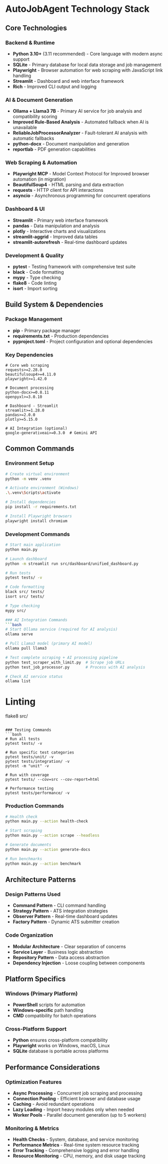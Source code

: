 # AutoJobAgent Technology Stack

## Core Technologies

### Backend & Runtime
- **Python 3.10+** (3.11 recommended) - Core language with modern async support
- **SQLite** - Primary database for local data storage and job management
- **Playwright** - Browser automation for web scraping with JavaScript link handling
- **Streamlit** - Dashboard and web interface framework
- **Rich** - Improved CLI output and logging

### AI & Document Generation
- **Ollama + Llama3 7B** - Primary AI service for job analysis and compatibility scoring
- **Improved Rule-Based Analysis** - Automated fallback when AI is unavailable
- **ReliableJobProcessorAnalyzer** - Fault-tolerant AI analysis with automatic fallbacks
- **python-docx** - Document manipulation and generation
- **reportlab** - PDF generation capabilities

### Web Scraping & Automation
- **Playwright MCP** - Model Context Protocol for Improved browser automation (in migration)
- **BeautifulSoup4** - HTML parsing and data extraction
- **requests** - HTTP client for API interactions
- **asyncio** - Asynchronous programming for concurrent operations

### Dashboard & UI
- **Streamlit** - Primary web interface framework
- **pandas** - Data manipulation and analysis
- **plotly** - Interactive charts and visualizations
- **streamlit-aggrid** - Improved data tables
- **streamlit-autorefresh** - Real-time dashboard updates

### Development & Quality
- **pytest** - Testing framework with comprehensive test suite
- **black** - Code formatting
- **mypy** - Type checking
- **flake8** - Code linting
- **isort** - Import sorting

## Build System & Dependencies

### Package Management
- **pip** - Primary package manager
- **requirements.txt** - Production dependencies
- **pyproject.toml** - Project configuration and optional dependencies

### Key Dependencies
```
# Core web scraping
requests>=2.28.0
beautifulsoup4>=4.11.0
playwright>=1.42.0

# Document processing
python-docx>=0.8.11
openpyxl>=3.0.10

# Dashboard - Streamlit
streamlit>=1.28.0
pandas>=2.0.0
plotly>=5.15.0

# AI Integration (optional)
google-generativeai>=0.3.0  # Gemini API
```

## Common Commands

### Environment Setup
```bash
# Create virtual environment
python -m venv .venv

# Activate environment (Windows)
.\.venv\Scripts\activate

# Install dependencies
pip install -r requirements.txt

# Install Playwright browsers
playwright install chromium
```

### Development Commands
```bash
# Start main application
python main.py

# Launch dashboard
python -m streamlit run src/dashboard/unified_dashboard.py

# Run tests
pytest tests/ -v

# Code formatting
black src/ tests/
isort src/ tests/

# Type checking
mypy src/

### AI Integration Commands
```bash
# Start Ollama service (required for AI analysis)
ollama serve

# Pull Llama3 model (primary AI model)
ollama pull llama3

# Test complete scraping + AI processing pipeline
python test_scraper_with_limit.py  # Scrape job URLs
python test_job_processor.py       # Process with AI analysis

# Check AI service status
ollama list
```

# Linting
flake8 src/
```

### Testing Commands
```bash
# Run all tests
pytest tests/ -v

# Run specific test categories
pytest tests/unit/ -v
pytest tests/integration/ -v
pytest -m "unit" -v

# Run with coverage
pytest tests/ --cov=src --cov-report=html

# Performance testing
pytest tests/performance/ -v
```

### Production Commands
```bash
# Health check
python main.py --action health-check

# Start scraping
python main.py --action scrape --headless

# Generate documents
python main.py --action generate-docs

# Run benchmarks
python main.py --action benchmark
```

## Architecture Patterns

### Design Patterns Used
- **Command Pattern** - CLI command handling
- **Strategy Pattern** - ATS integration strategies
- **Observer Pattern** - Real-time dashboard updates
- **Factory Pattern** - Dynamic ATS submitter creation

### Code Organization
- **Modular Architecture** - Clear separation of concerns
- **Service Layer** - Business logic abstraction
- **Repository Pattern** - Data access abstraction
- **Dependency Injection** - Loose coupling between components

## Platform Specifics

### Windows (Primary Platform)
- **PowerShell** scripts for automation
- **Windows-specific** path handling
- **CMD** compatibility for batch operations

### Cross-Platform Support
- **Python** ensures cross-platform compatibility
- **Playwright** works on Windows, macOS, Linux
- **SQLite** database is portable across platforms

## Performance Considerations

### Optimization Features
- **Async Processing** - Concurrent job scraping and processing
- **Connection Pooling** - Efficient browser and database usage
- **Caching** - Avoid redundant operations
- **Lazy Loading** - Import heavy modules only when needed
- **Worker Pools** - Parallel document generation (up to 5 workers)

### Monitoring & Metrics
- **Health Checks** - System, database, and service monitoring
- **Performance Metrics** - Real-time system resource tracking
- **Error Tracking** - Comprehensive logging and error handling
- **Resource Monitoring** - CPU, memory, and disk usage tracking